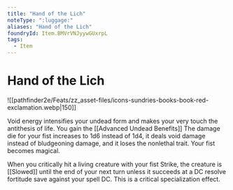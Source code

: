 ```yaml
---
title: "Hand of the Lich"
noteType: ":luggage:"
aliases: "Hand of the Lich"
foundryId: Item.BMVrVNJyywGUxrpL
tags:
  - Item
---
```


# Hand of the Lich
![[pathfinder2e/Feats/zz_asset-files/icons-sundries-books-book-red-exclamation.webp|150]]

Void energy intensifies your undead form and makes your very touch the antithesis of life. You gain the [[Advanced Undead Benefits]] The damage die for your fist increases to 1d6 instead of 1d4, it deals void damage instead of bludgeoning damage, and it loses the nonlethal trait. Your fist becomes magical.

When you critically hit a living creature with your fist Strike, the creature is [[Slowed]] until the end of your next turn unless it succeeds at a DC resolve fortitude save against your spell DC. This is a critical specialization effect.
